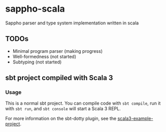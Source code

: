# sappho-scala
Sappho parser and type system implementation written in scala

## TODOs

* Minimal program parser (making progress)
* Well-formedness (not started)
* Subtyping (not started)

## sbt project compiled with Scala 3

### Usage

This is a normal sbt project. You can compile code with `sbt compile`, run it with `sbt run`, and `sbt console` will start a Scala 3 REPL.

For more information on the sbt-dotty plugin, see the
[scala3-example-project](https://github.com/scala/scala3-example-project/blob/main/README.md).
